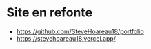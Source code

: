 # Site en refonte
- https://github.com/SteveHoareau18/portfolio
- https://stevehoareau18.vercel.app/
